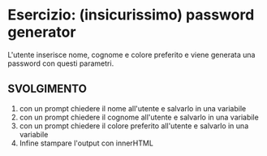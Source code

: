 Esercizio: (insicurissimo) password generator
===

L'utente inserisce nome, cognome e colore preferito e viene generata una password con questi parametri.

## SVOLGIMENTO

1. con un prompt chiedere il nome all'utente e salvarlo in una variabile
2. con un prompt chiedere il cognome all'utente e salvarlo in una variabile
3. con un prompt chiedere il colore preferito all'utente e salvarlo in una variabile
4. Infine stampare l'output con innerHTML